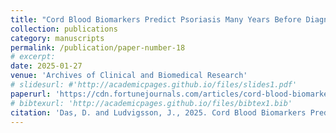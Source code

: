 ```yaml
---
title: "Cord Blood Biomarkers Predict Psoriasis Many Years Before Diagnosis: A Prospective Birth Cohort Study"
collection: publications
category: manuscripts
permalink: /publication/paper-number-18
# excerpt: 
date: 2025-01-27
venue: 'Archives of Clinical and Biomedical Research'
# slidesurl: #'http://academicpages.github.io/files/slides1.pdf'
paperurl: 'https://cdn.fortunejournals.com/articles/cord-blood-biomarkers-predict-psoriasis-many-years-before-diagnosis-a-prospective-birth-cohort-study.pdf'
# bibtexurl: 'http://academicpages.github.io/files/bibtex1.bib'
citation: 'Das, D. and Ludvigsson, J., 2025. Cord Blood Biomarkers Predict Psoriasis Many Years Before Diagnosis: A Prospective Birth Cohort Study. Archives of Clinical and Biomedical Research, 8, pp.203-211.'
---
```

<!-- The contents above will be part of a list of publications, if the user clicks the link for the publication than the contents of section will be rendered as a full page, allowing you to provide more information about the paper for the reader. When publications are displayed as a single page, the contents of the above "citation" field will automatically be included below this section in a smaller font. -->
